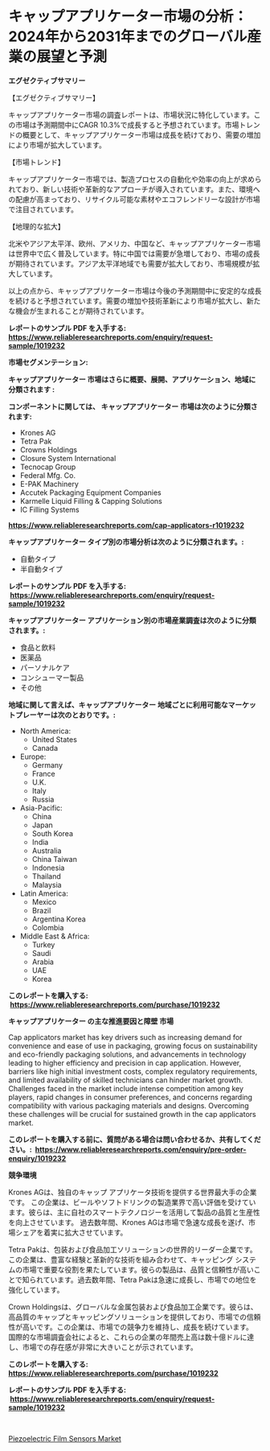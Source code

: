 <p><h1>キャップアプリケーター市場の分析：2024年から2031年までのグローバル産業の展望と予測</h1></p><p><strong>エグゼクティブサマリー</strong></p>
<p><p>【エグゼクティブサマリー】</p><p>キャップアプリケーター市場の調査レポートは、市場状況に特化しています。この市場は予測期間中にCAGR 10.3%で成長すると予想されています。市場トレンドの概要として、キャップアプリケーター市場は成長を続けており、需要の増加により市場が拡大しています。</p><p>【市場トレンド】</p><p>キャップアプリケーター市場では、製造プロセスの自動化や効率の向上が求められており、新しい技術や革新的なアプローチが導入されています。また、環境への配慮が高まっており、リサイクル可能な素材やエコフレンドリーな設計が市場で注目されています。</p><p>【地理的な拡大】</p><p>北米やアジア太平洋、欧州、アメリカ、中国など、キャップアプリケーター市場は世界中で広く普及しています。特に中国では需要が急増しており、市場の成長が期待されています。アジア太平洋地域でも需要が拡大しており、市場規模が拡大しています。</p><p>以上の点から、キャップアプリケーター市場は今後の予測期間中に安定的な成長を続けると予想されています。需要の増加や技術革新により市場が拡大し、新たな機会が生まれることが期待されています。</p></p>
<p><strong>レポートのサンプル PDF を入手する: <a href="https://www.reliableresearchreports.com/enquiry/request-sample/1019232">https://www.reliableresearchreports.com/enquiry/request-sample/1019232</a></strong></p>
<p><strong>市場セグメンテーション:</strong></p>
<p><strong> キャップアプリケーター 市場はさらに概要、展開、アプリケーション、地域に分類されます :</strong></p>
<p><strong>コンポーネントに関しては、 キャップアプリケーター 市場は次のように分類されます: &nbsp;</strong></p>
<p><ul><li>Krones AG</li><li>Tetra Pak</li><li>Crowns Holdings</li><li>Closure System International</li><li>Tecnocap Group</li><li>Federal Mfg. Co.</li><li>E-PAK Machinery</li><li>Accutek Packaging Equipment Companies</li><li>Karmelle Liquid Filling & Capping Solutions</li><li>IC Filling Systems</li></ul></p>
<p><strong><a href="https://www.reliableresearchreports.com/cap-applicators-r1019232">https://www.reliableresearchreports.com/cap-applicators-r1019232</a></strong></p>
<p><strong> キャップアプリケーター タイプ別の市場分析は次のように分類されます。:</strong></p>
<p><ul><li>自動タイプ</li><li>半自動タイプ</li></ul></p>
<p><strong>レポートのサンプル PDF を入手する: &nbsp;<a href="https://www.reliableresearchreports.com/enquiry/request-sample/1019232">https://www.reliableresearchreports.com/enquiry/request-sample/1019232</a></strong></p>
<p><strong> キャップアプリケーター アプリケーション別の市場産業調査は次のように分類されます。:</strong></p>
<p><ul><li>食品と飲料</li><li>医薬品</li><li>パーソナルケア</li><li>コンシューマー製品</li><li>その他</li></ul></p>
<p><strong>地域に関して言えば、キャップアプリケーター 地域ごとに利用可能なマーケットプレーヤーは次のとおりです。:</strong></p>
<p><ul>
    <li>
        North America:
        <ul>
            <li>United States</li>
            <li>Canada</li>
        </ul>
    </li>
    <li>
        Europe:
        <ul>
            <li>Germany</li>
            <li>France</li>
            <li>U.K.</li>
            <li>Italy</li>
            <li>Russia</li>
        </ul>
    </li>
    <li>
        Asia-Pacific:
        <ul>
            <li>China</li>
            <li>Japan</li>
            <li>South Korea</li>
            <li>India</li>
            <li>Australia</li>
            <li>China Taiwan</li>
            <li>Indonesia</li>
            <li>Thailand</li>
            <li>Malaysia</li>
        </ul>
    </li>
    <li>
        Latin America:
        <ul>
            <li>Mexico</li>
            <li>Brazil</li>
            <li>Argentina Korea</li>
            <li>Colombia</li>
        </ul>
    </li>
    <li>
        Middle East & Africa:
        <ul>
            <li>Turkey</li>
            <li>Saudi</li>
            <li>Arabia</li>
            <li>UAE</li>
            <li>Korea</li>
        </ul>
    </li>
    </ul></p>
<p><strong>このレポートを購入する: &nbsp;<a href="https://www.reliableresearchreports.com/purchase/1019232">https://www.reliableresearchreports.com/purchase/1019232</a></strong></p>
<p><strong>キャップアプリケーター の主な推進要因と障壁 市場</strong></p>
<p><p>Cap applicators market has key drivers such as increasing demand for convenience and ease of use in packaging, growing focus on sustainability and eco-friendly packaging solutions, and advancements in technology leading to higher efficiency and precision in cap application. However, barriers like high initial investment costs, complex regulatory requirements, and limited availability of skilled technicians can hinder market growth. Challenges faced in the market include intense competition among key players, rapid changes in consumer preferences, and concerns regarding compatibility with various packaging materials and designs. Overcoming these challenges will be crucial for sustained growth in the cap applicators market.</p></p>
<p><strong>このレポートを購入する前に、質問がある場合は問い合わせるか、共有してください。:&nbsp; <a href="https://www.reliableresearchreports.com/enquiry/pre-order-enquiry/1019232">https://www.reliableresearchreports.com/enquiry/pre-order-enquiry/1019232</a></strong></p>
<p><strong>競争環境</strong></p>
<p><p>Krones AGは、独自のキャップ アプリケータ技術を提供する世界最大手の企業です。 この企業は、ビールやソフトドリンクの製造業界で高い評価を受けています。彼らは、主に自社のスマートテクノロジーを活用して製品の品質と生産性を向上させています。 過去数年間、Krones AGは市場で急速な成長を遂げ、市場シェアを着実に拡大させています。</p><p>Tetra Pakは、包装および食品加工ソリューションの世界的リーダー企業です。 この企業は、豊富な経験と革新的な技術を組み合わせて、キャッピング システムの市場で重要な役割を果たしています。彼らの製品は、品質と信頼性が高いことで知られています。過去数年間、Tetra Pakは急速に成長し、市場での地位を強化しています。</p><p>Crown Holdingsは、グローバルな金属包装および食品加工企業です。彼らは、高品質のキャップとキャッピングソリューションを提供しており、市場での信頼性が高いです。この企業は、市場での競争力を維持し、成長を続けています。 国際的な市場調査会社によると、これらの企業の年間売上高は数十億ドルに達し、市場での存在感が非常に大きいことが示されています。</p></p>
<p><strong>このレポートを購入する: &nbsp; <a href="https://www.reliableresearchreports.com/purchase/1019232">https://www.reliableresearchreports.com/purchase/1019232</a></strong></p>
<p><strong>レポートのサンプル PDF を入手する: &nbsp;<a href="https://www.reliableresearchreports.com/enquiry/request-sample/1019232">https://www.reliableresearchreports.com/enquiry/request-sample/1019232</a></strong><strong></strong></p>
<p>&nbsp;</p>
<p><p><a href="https://sulfuric-clavicle-d39.notion.site/Piezoelectric-Film-Sensors-Market-Trends-and-Market-Analysis-forecasted-for-period-2024-2031-db7804452c9645b8b0497b8e792f6f8e">Piezoelectric Film Sensors Market</a></p></p>